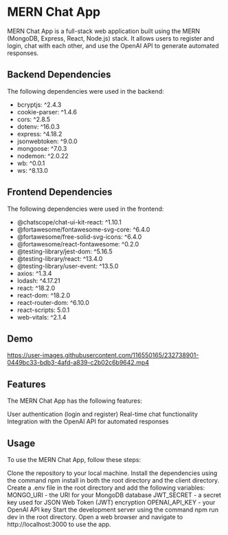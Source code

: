 # MERN Chat App

MERN Chat App is a full-stack web application built using the MERN (MongoDB, Express, React, Node.js) stack. 
It allows users to register and login, chat with each other, and use the OpenAI API to generate automated responses.

## Backend Dependencies

The following dependencies were used in the backend:

* bcryptjs: ^2.4.3
* cookie-parser: ^1.4.6
* cors: ^2.8.5
* dotenv: ^16.0.3
* express: ^4.18.2
* jsonwebtoken: ^9.0.0
* mongoose: ^7.0.3
* nodemon: ^2.0.22
* wb: ^0.0.1
* ws: ^8.13.0

## Frontend Dependencies

The following dependencies were used in the frontend:

* @chatscope/chat-ui-kit-react: ^1.10.1
* @fortawesome/fontawesome-svg-core: ^6.4.0
* @fortawesome/free-solid-svg-icons: ^6.4.0
* @fortawesome/react-fontawesome: ^0.2.0
* @testing-library/jest-dom: ^5.16.5
* @testing-library/react: ^13.4.0
* @testing-library/user-event: ^13.5.0
* axios: ^1.3.4
* lodash: ^4.17.21
* react: ^18.2.0
* react-dom: ^18.2.0
* react-router-dom: ^6.10.0
* react-scripts: 5.0.1
* web-vitals: ^2.1.4

## Demo

https://user-images.githubusercontent.com/116550165/232738901-0449bc33-bdb3-4afd-a839-c2b02c6b9642.mp4

## Features

The MERN Chat App has the following features:

User authentication (login and register)
Real-time chat functionality
Integration with the OpenAI API for automated responses

## Usage
To use the MERN Chat App, follow these steps:

Clone the repository to your local machine.
Install the dependencies using the command npm install in both the root directory and the client directory.
Create a .env file in the root directory and add the following variables:
MONGO_URI - the URI for your MongoDB database
JWT_SECRET - a secret key used for JSON Web Token (JWT) encryption
OPENAI_API_KEY - your OpenAI API key
Start the development server using the command npm run dev in the root directory.
Open a web browser and navigate to http://localhost:3000 to use the app.

